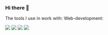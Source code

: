 ### Hi there 👋

The tools I use in work with:
Web-development:

<img src="https://img.shields.io/badge/HTML-2188ff?style=for-the-badge&logo=html5&logoColor=fff"/> <img src="https://img.shields.io/badge/CSS-2188ff?style=for-the-badge&logo=css3&logoColor=fff"/> <img src="https://img.shields.io/badge/Java Script-2188ff?style=for-the-badge&logo=JavaScript&logoColor=fff"/> <img src="https://img.shields.io/badge/React JS-2188ff?style=for-the-badge&logo=React&logoColor=fff"/> 

